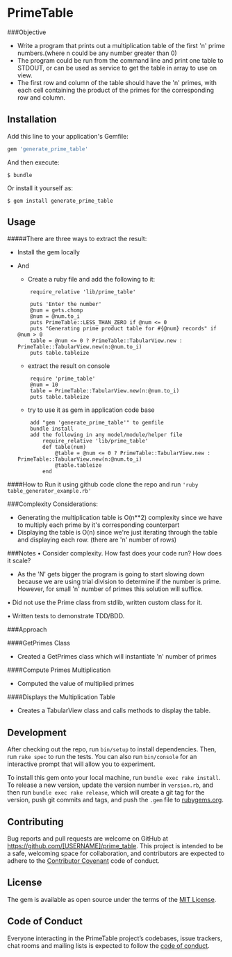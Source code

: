 # PrimeTable

###Objective
* Write a program that prints out a multiplication table of the first 'n' prime
numbers.(where n could be any number greater than 0)
* The program could be run from the command line and print one table to
STDOUT, or can be used as service to get the table in array to use on view.
* The first row and column of the table should have the 'n' primes, with each cell containing the product of the primes for the corresponding row and column.

## Installation

Add this line to your application's Gemfile:

```ruby
gem 'generate_prime_table'
```

And then execute:

    $ bundle

Or install it yourself as:

    $ gem install generate_prime_table

## Usage

#####There are three ways to extract the result:
* Install the gem locally
* And
    * Create a ruby file and add the following to it:
    ```
        require_relative 'lib/prime_table'
        
        puts 'Enter the number'
        @num = gets.chomp
        @num = @num.to_i
        puts PrimeTable::LESS_THAN_ZERO if @num <= 0
        puts "Generating prime product table for #{@num} records" if @num > 0
        table = @num <= 0 ? PrimeTable::TabularView.new : PrimeTable::TabularView.new(n:@num.to_i)
        puts table.tableize
    
    ```

    *  extract the result on console

    ```
        require 'prime_table'
        @num = 10        
        table = PrimeTable::TabularView.new(n:@num.to_i)
        puts table.tableize
    ```
    * try to use it as gem in application code base
    ```
        add "gem 'generate_prime_table'" to gemfile
        bundle install
        add the following in any model/module/helper file
            require_relative 'lib/prime_table'
            def table(num)
                @table = @num <= 0 ? PrimeTable::TabularView.new : PrimeTable::TabularView.new(n:@num.to_i)
                @table.tableize
            end
    ```
    
####How to Run it using github code
clone the repo and run
    ```
    'ruby table_generator_example.rb'
    ```

###Complexity Considerations:
* Generating the multiplication table is O(n**2) complexity since we have to multiply each prime by it's corresponding counterpart
* Displaying the table is O(n) since we're just iterating through the table and displaying each row. (there are 'n' number of rows)


###Notes
• Consider complexity. How fast does your code run? How does it scale?
- As the 'N' gets bigger the program is going to start slowing down because we are using trial division to determine if the number is prime. However, for small 'n' number of primes this solution will suffice.

• Did not use the Prime class from stdlib, written custom class for it.

• Written tests to demonstrate TDD/BDD.

###Approach

####GetPrimes Class
* Created a GetPrimes class which will instantiate 'n' number of primes

####Compute Primes Multiplication
* Computed the value of multiplied primes

####Displays the Multiplication Table
* Creates a TabularView class and calls methods to display the table.


## Development

After checking out the repo, run `bin/setup` to install dependencies. Then, run `rake spec` to run the tests. You can also run `bin/console` for an interactive prompt that will allow you to experiment.

To install this gem onto your local machine, run `bundle exec rake install`. To release a new version, update the version number in `version.rb`, and then run `bundle exec rake release`, which will create a git tag for the version, push git commits and tags, and push the `.gem` file to [rubygems.org](https://rubygems.org).

## Contributing

Bug reports and pull requests are welcome on GitHub at https://github.com/[USERNAME]/prime_table. This project is intended to be a safe, welcoming space for collaboration, and contributors are expected to adhere to the [Contributor Covenant](http://contributor-covenant.org) code of conduct.

## License

The gem is available as open source under the terms of the [MIT License](https://opensource.org/licenses/MIT).

## Code of Conduct

Everyone interacting in the PrimeTable project’s codebases, issue trackers, chat rooms and mailing lists is expected to follow the [code of conduct](https://github.com/[USERNAME]/prime_table/blob/master/CODE_OF_CONDUCT.md).
